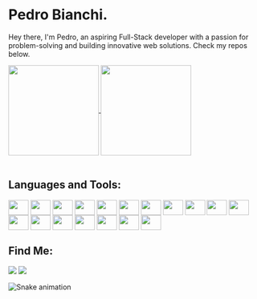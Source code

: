 <div>
  <h1>Pedro Bianchi.</h1>
  <p> Hey there, I'm Pedro, an aspiring Full-Stack developer with a passion for problem-solving and building innovative web solutions. Check my repos below.</p>
</div>
  <div>
    <a href="https://github.com/pedrobianchi90">
    <img align="center" height="180" src="https://github-readme-stats.vercel.app/api?username=pedrobianchi90&theme=nord&show_icons=true" />
    <img align="center" height="180" src="https://github-readme-stats.vercel.app/api/top-langs/?username=pedrobianchi90&layout=compact&theme=nord&show_icons=true" />
    </a>
  </div>
  <div style="display: inline_block"><br>
    <h2>Languages and Tools:</h2>
    <img align="center" height="30" width="40" src="https://cdn.jsdelivr.net/gh/devicons/devicon/icons/css3/css3-plain.svg">
    <img align="center" height="30" width="40" src="https://cdn.jsdelivr.net/gh/devicons/devicon/icons/docker/docker-plain.svg">
    <img align="center" height="30" width="40" src="https://cdn.jsdelivr.net/gh/devicons/devicon/icons/eslint/eslint-original.svg">
    <img align="center" height="30" width="40" src="https://cdn.jsdelivr.net/gh/devicons/devicon/icons/git/git-plain.svg">
    <img align="center" height="30" width="40" src="https://cdn.jsdelivr.net/gh/devicons/devicon/icons/html5/html5-plain.svg">
    <img align="center" height="30" width="40" src="https://cdn.jsdelivr.net/gh/devicons/devicon/icons/javascript/javascript-plain.svg">
    <img align="center" height="30" width="40" src="https://cdn.jsdelivr.net/gh/devicons/devicon/icons/jest/jest-plain.svg">
    <img align="center" height="30" width="40" src="https://cdn.jsdelivr.net/gh/devicons/devicon/icons/mocha/mocha-plain.svg">
    <img align="center" height="30" width="40" src="https://cdn.jsdelivr.net/gh/devicons/devicon/icons/mongodb/mongodb-plain.svg">
    <img align="center" height="30" width="40" src="https://cdn.jsdelivr.net/gh/devicons/devicon/icons/mysql/mysql-original-wordmark.svg">
    <img align="center" height="30" width="40" src="https://cdn.jsdelivr.net/gh/devicons/devicon/icons/nodejs/nodejs-plain.svg">
    <img align="center" height="30" width="40" src="https://cdn.jsdelivr.net/gh/devicons/devicon/icons/npm/npm-original-wordmark.svg">
    <img align="center" height="30" width="40" src="https://cdn.jsdelivr.net/gh/devicons/devicon/icons/pytest/pytest-original.svg">
    <img align="center" height="30" width="40" src="https://cdn.jsdelivr.net/gh/devicons/devicon/icons/python/python-original.svg">
    <img align="center" height="30" width="40" src="https://cdn.jsdelivr.net/gh/devicons/devicon/icons/react/react-original.svg">
    <img align="center" height="30" width="40" src="https://cdn.jsdelivr.net/gh/devicons/devicon/icons/redux/redux-original.svg">
    <img align="center" height="30" width="40" src="https://cdn.jsdelivr.net/gh/devicons/devicon/icons/sequelize/sequelize-plain.svg">
    <img align="center" height="30" width="40" src="https://cdn.jsdelivr.net/gh/devicons/devicon/icons/typescript/typescript-plain.svg">
    
  </div>
  
  <div>
    <h2>Find Me:</h2>
    <a class="link-type linktype="email" href="mailto:pedroedm@gmail.com"><img src="https://img.shields.io/badge/Gmail-D14836?style=for-the-badge&logo=gmail&logoColor=white"></a>
    <a href="https://www.linkedin.com/in/pedro-hc-bianchi/"><img src="https://img.shields.io/badge/LinkedIn-0077B5?style=for-the-badge&logo=linkedin&logoColor=white"></a>
  </div>
  
  ![Snake animation](https://github.com/pedrobianchi90/pedrobianchi90/blob/output/github-contribution-grid-snake.svg)

  

